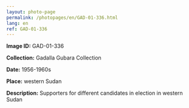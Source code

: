 ```yaml
---
layout: photo-page
permalink: /photopages/en/GAD-01-336.html
lang: en
ref: GAD-01-336
---
```


**Image ID:** GAD-01-336

**Collection:** Gadalla Gubara Collection

**Date:** 1956-1960s

**Place:** western Sudan

**Description:** Supporters for different candidates in election in western Sudan
